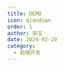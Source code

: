 ```yaml
---
title: DEMO
icon: qianduan
order: 1
author: 宋玉
date: 2024-02-20
category:
  - 前端开发
---
```


<ThreeDBox></ThreeDBox>
